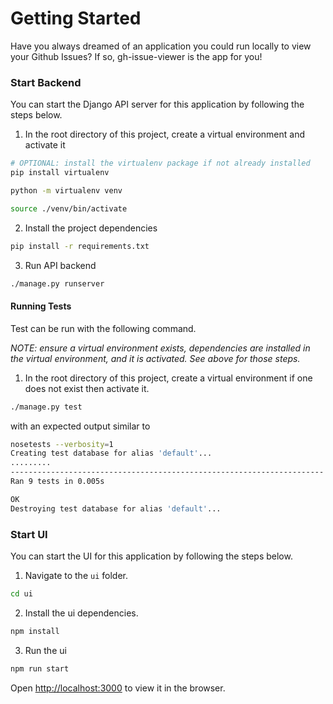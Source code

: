 # Getting Started

Have you always dreamed of an application you could run locally to view your Github Issues? If so, gh-issue-viewer is the app for you! 

### Start Backend

You can start the Django API server for this application by following the steps below. 

1. In the root directory of this project, create a virtual environment and activate it
```sh
# OPTIONAL: install the virtualenv package if not already installed
pip install virtualenv 

python -m virtualenv venv 

source ./venv/bin/activate
```
2. Install the project dependencies
```sh
pip install -r requirements.txt
```
3. Run API backend
```sh
./manage.py runserver
```

#### Running Tests

Test can be run with the following command.

_NOTE: ensure a virtual environment exists, dependencies are installed in the virtual environment, and it is activated. See above for those steps._

1. In the root directory of this project, create a virtual environment if one does not exist then activate it.
```sh
./manage.py test
```
with an expected output similar to 
```sh
nosetests --verbosity=1
Creating test database for alias 'default'...
.........
----------------------------------------------------------------------
Ran 9 tests in 0.005s

OK
Destroying test database for alias 'default'...
```

### Start UI

You can start the UI for this application by following the steps below. 

1. Navigate to the `ui` folder. 
```sh
cd ui
```
2. Install the ui dependencies.
```sh
npm install
```
3. Run the ui
```sh
npm run start
```

Open [http://localhost:3000](http://localhost:3000) to view it in the browser.
